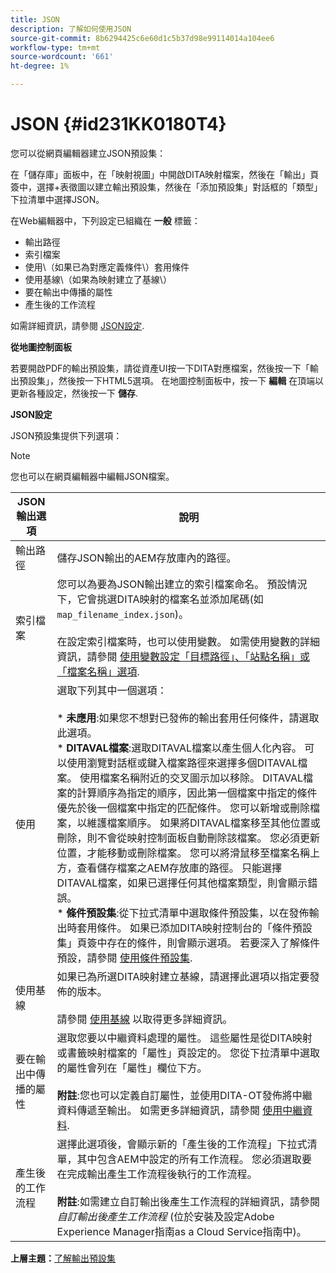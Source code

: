 ```yaml
---
title: JSON
description: 了解如何使用JSON
source-git-commit: 8b6294425c6e60d1c5b37d98e99114014a104ee6
workflow-type: tm+mt
source-wordcount: '661'
ht-degree: 1%

---
```



# JSON {#id231KK0180T4}

您可以從網頁編輯器建立JSON預設集：

在「儲存庫」面板中，在「映射視圖」中開啟DITA映射檔案，然後在「輸出」頁簽中，選擇+表徵圖以建立輸出預設集，然後在「添加預設集」對話框的「類型」下拉清單中選擇JSON。

在Web編輯器中，下列設定已組織在 **一般** 標籤：

- 輸出路徑
- 索引檔案
- 使用\（如果已為對應定義條件\）套用條件
- 使用基線\（如果為映射建立了基線\）
- 要在輸出中傳播的屬性
- 產生後的工作流程

如需詳細資訊，請參閱 [JSON設定](#id231KJA00REJ).

**從地圖控制面板**

若要開啟PDF的輸出預設集，請從資產UI按一下DITA對應檔案，然後按一下「輸出預設集」，然後按一下HTML5選項。 在地圖控制面板中，按一下 **編輯** 在頂端以更新各種設定，然後按一下 **儲存**.

**JSON設定**

JSON預設集提供下列選項：

>[!NOTE]
>
> 您也可以在網頁編輯器中編輯JSON檔案。

| JSON輸出選項 | 說明 |
| --- | --- |
| 輸出路徑 | 儲存JSON輸出的AEM存放庫內的路徑。 |
| 索引檔案 | 您可以為要為JSON輸出建立的索引檔案命名。 預設情況下，它會挑選DITA映射的檔案名並添加尾碼(如 `map_filename_index.json`)。<br><br>在設定索引檔案時，也可以使用變數。 如需使用變數的詳細資訊，請參閱 [使用變數設定「目標路徑」、「站點名稱」或「檔案名稱」選項](generate-output-use-variables.md#id18BUG70K05Z). |
| 使用 | 選取下列其中一個選項：<br><br>* **未應用**:如果您不想對已發佈的輸出套用任何條件，請選取此選項。<br>* **DITAVAL檔案**:選取DITAVAL檔案以產生個人化內容。 可以使用瀏覽對話框或鍵入檔案路徑來選擇多個DITAVAL檔案。 使用檔案名稱附近的交叉圖示加以移除。 DITAVAL檔案的計算順序為指定的順序，因此第一個檔案中指定的條件優先於後一個檔案中指定的匹配條件。 您可以新增或刪除檔案，以維護檔案順序。 如果將DITAVAL檔案移至其他位置或刪除，則不會從映射控制面板自動刪除該檔案。 您必須更新位置，才能移動或刪除檔案。 您可以將滑鼠移至檔案名稱上方，查看儲存檔案之AEM存放庫的路徑。 只能選擇DITAVAL檔案，如果已選擇任何其他檔案類型，則會顯示錯誤。<br>* **條件預設集**:從下拉式清單中選取條件預設集，以在發佈輸出時套用條件。 如果已添加DITA映射控制台的「條件預設集」頁簽中存在的條件，則會顯示選項。 若要深入了解條件預設，請參閱 [使用條件預設集](generate-output-use-condition-presets.md#id1825FL004PN). |
| 使用基線 | 如果已為所選DITA映射建立基線，請選擇此選項以指定要發佈的版本。<br><br>請參閱 [使用基線](generate-output-use-baseline-for-publishing.md#id1825FI0J0PF) 以取得更多詳細資訊。 |
| 要在輸出中傳播的屬性 | 選取您要以中繼資料處理的屬性。 這些屬性是從DITA映射或書籤映射檔案的「屬性」頁設定的。 您從下拉清單中選取的屬性會列在「屬性」欄位下方。<br><br>**附註**:您也可以定義自訂屬性，並使用DITA-OT發佈將中繼資料傳遞至輸出。 如需更多詳細資訊，請參閱 [使用中繼資料](metadata-dita.md#id21BJ00QD0XA). |
| 產生後的工作流程 | 選擇此選項後，會顯示新的「產生後的工作流程」下拉式清單，其中包含AEM中設定的所有工作流程。 您必須選取要在完成輸出產生工作流程後執行的工作流程。<br><br>**附註**:如需建立自訂輸出後產生工作流程的詳細資訊，請參閱 _自訂輸出後產生工作流程_ (位於安裝及設定Adobe Experience Manager指南as a Cloud Service指南中)。 |

**上層主題：**[&#x200B;了解輸出預設集](generate-output-understand-presets.md)

